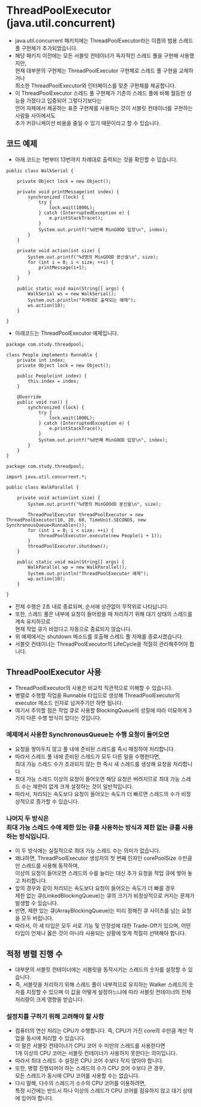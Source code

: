 # ThreadPoolExecutor (java.util.concurrent)
* java.util.concurrent 패키지에는 ThreadPoolExecutor라는 이름의 범용 스레드 풀 구현체가 추가되었습니다.
* 해당 패키지 이전에는 모든 서블릿 컨테이너가 독자적인 스레드 풀을 구현해 사용했지만,<br/>
현재 대부분의 구현체는 ThreadPoolExecutor 구현체로 스레드 풀 구현을 교체하거나<br/>
최소한 ThreadPoolExecutor와 인터페이스를 맞춘 구현체를 제공합니다.
* 이 ThreadPoolExecutor 스레드 풀 구현체가 기존의 스레드 풀에 비해 월등한 성능을 가졌다고 입증되어 그렇다기보다는<br/>
언어 자체에서 제공하는 표준 구현체를 사용하는 것이 서블릿 컨테이너를 구현하는 사람들 사이에서도<br/>
추가 커뮤니케이션 비용을 줄일 수 있기 때문이라고 할 수 있습니다.

## 코드 예제
* 아래 코드는 1번부터 13번까지 차례대로 출력되는 것을 확인할 수 있습니다.
```
public class WalkSerial {

    private Object lock = new Object();
    
    private void printMessage(int index) {
        synchronized (lock) {
            try {
                lock.wait(1000L);
            } catch (InterruptedException e) {
                e.printStackTrace();
            }
            System.out.printf("%d번째 MinGOOD 입장\n", index);
        }
    }
    
    private void action(int size) {
        System.out.printf("%d명의 MinGOOD 분신술\n", size);
        for (int i = 0; i < size; ++i) {
            printMessage(i+1);
        }
    }
    
    public static void main(String[] args) {
        WalkSerial ws = new WalkSerial();
        System.out.println("차례대로 출력되는 예제");
        ws.action(10);
    }
    
}
```

* 아래코드는 ThreadPoolExecutor 예제입니다.
```
package com.study.threadpool;

class People implements Runnable {
    private int index;
    private Object lock = new Object();
    
    public People(int index) {
        this.index = index;
    }
    
    @Override
    public void run() {
        synchronized (lock) {
            try {
                lock.wait(1000L);
            } catch (InterruptedException e) {
                e.printStackTrace();
            }
            System.out.printf("%d번째 MinGOOD 입장\n", index);
        }
    }
}
```
```
package com.study.threadpool;

import java.util.concurrent.*;

public class WalkParallel {

    private void action(int size) {
        System.out.printf("%d명의 MinGOOdD 분신술\n", size);
        
        ThreadPoolExecutor threadPoolExecutor = new ThreadPoolExecutor(10, 20, 60, TimeUnit.SECONDS, new SynchronousQueue<Runnable>());
        for (int i = 0; i < size; ++i) {
            threadPoolExecutor.execute(new People(i + 1));
        }
        threadPoolExecutor.shutdown();
    }

    public static void main(String[] args) {
        WalkParallel wp = new WalkParallel();
        System.out.println("ThreadPoolExecutor 예제");
        wp.action(10);
    }
    
}
```
* 전체 수행은 2초 내로 종료되며, 순서에 상관없이 무작위로 나타납니다.
* 또한, 스레드 풀은 내부에 요청이 들어왔을 때 처리하기 위해 대기 상태의 스레드를 계속 유지하므로<br/>
현재 작업 큐가 비었다고 자동으로 종료되지 않습니다.
* 위 예제에서는 shutdown 메소드를 호출해 스레드 풀 자체를 종료시켰습니다.
* 서블릿 컨테이너는 ThreadPoolExecutor의 LifeCycle을 적절히 관리해주어야 합니다.

## ThreadPoolExecutor 사용
* ThreadPoolExecutor의 사용은 비교적 직관적으로 이해할 수 있습니다.
* 병렬로 수행할 작업을 Runnable 타입으로 생성해 ThreadPoolExecutor의 executor 메소드 인자로 넘겨주기만 하면 됩니다.
* 여기서 주의할 점은 작업 큐로 사용할 BlockingQueue의 성질에 따라 미묘하게 3가지 다른 수행 방식이 있다는 것입니다.

### 예제에서 사용한 SynchronousQueue는 수행 요청이 들어오면
* 요청을 쌓아두지 않고 풀 내에 준비된 스레드를 즉시 매칭하여 처리합니다.
* 따라서 스레드 풀 내에 준비된 스레드가 모두 다른 일을 수행한다면,<br/>
최대 가능 스레드 수가 초과되지 않는 한 즉시 새 스레드를 생성해 요청을 처리합니다.
* 최대 가능 스레드 이상의 요청이 들어오면 해당 요청은 버려지므로 최대 가능 스레드 수는 제한이 없게 크게 설정하는 것이 일반적입니다.
* 따라서, 처리되는 속도보다 요청이 들어오는 속도가 더 빠르면 스레드의 수가 비정상적으로 증가할 수 있습니다.

### 나머지 두 방식은<br/>최대 가능 스레드 수에 제한 있는 큐를 사용하는 방식과 제한 없는 큐를 사용하는 방식입니다.
* 이 두 방식에는 실질적으로 최대 가능 스레드 수는 의미가 없습니다.
* 왜냐하면, ThreadPoolExecutor 생성자의 첫 번째 인자인 corePoolSize 수만큼만 스레드를 사용해 동작하며,<br/>
이상의 요청이 들어오면 스레드의 수를 늘리는 대신 추가 요청을 작업 큐에 쌓아 놓고 처리합니다.
* 앞의 경우와 같이 처리되는 속도보다 요청이 들어오는 속도가 더 빠를 경우<br/>
제한 없는 큐(LinkedBlockingQueue)는 큐의 크기가 비정상적으로 커지는 문제가 발생할 수 있습니다.
* 반면, 제한 있는 큐(ArrayBlockingQueue)는 미리 정해진 큐 사이즈를 넘는 요청을 모두 버립니다. 
* 따라서, 이 세 타입은 모두 서로 기능 및 안정성에 대한 Trade-Off가 있으며, 어떤 타입이 언제나 옳은 것이 아니라 사용되는 상황에 맞게 적절히 선택해야 합니다.

## 적정 병렬 진행 수
* 대부분의 서블릿 컨테이너에는 서블릿을 동작시키는 스레드의 숫자를 설정할 수 있습니다.
* 즉, 서블릿을 처리하기 위해 스레드 풀이 내부적으로 유지하는 Walker 스레드의 숫자를 지정할 수 있으며
이 값을 어떻게 설정하느냐에 따라 서블릿 컨테이너의 전체 처리량이 크게 영향을 받습니다.

### 설정치를 구하기 위해 고려해야 할 사항
* 컴퓨터의 연산 처리는 CPU가 수행합니다. 즉, CPU가 가진 core의 수만큼 계산 작업을 동시에 처리할 수 있습니다.
* 이 말은 서블릿 컨테이너가 CPU 코어 수 미만의 스레드를 사용한다면<br/>
1개 이상의 CPU 코어는 서블릿 컨테이너가 사용하지 못한다는 의미입니다.
* 따라서 최대 스레드 수 설정은 CPU 코어 수보다 작지 않아야 합니다.
* 또한, 병렬 진행되어야 하는 스레드의 수가 CPU 코어 수보다 큰 경우,<br/>
모든 스레드가 동시에 CPU 코어를 사용할 수는 없습니다.
* 다시 말해, 다수의 스레드가 소수의 CPU 코어를 이용하려면,<br/>
특정 시간에는 반드시 하나 이상의 스레드가 CPU 코어를 점유하지 않고 대기 상태에 있어야 합니다.